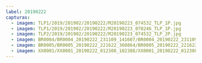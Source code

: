 ```yaml
---
label: 20190222
capturas:
  - imagem: TLP1/2019/201902/20190222/M20190223_074532_TLP_1P.jpg
  - imagem: TLP1/2019/201902/20190222/M20190223_070246_TLP_1P.jpg
  - imagem: TLP2/2019/201902/20190222/M20190223_074532_TLP_2P.jpg
  - imagem: BR0004/BR0004_20190222_231109_141607/BR0004_20190222_231109_141607_stack_59_meteors.jpg
  - imagem: BR0005/BR0005_20190222_221622_360864/BR0005_20190222_221622_360864_stack_55_meteors.jpg
  - imagem: XX0001/XX0001_20190222_012308_102388/XX0001_20190222_012308_102388_stack_19_meteors.jpg
---
```

